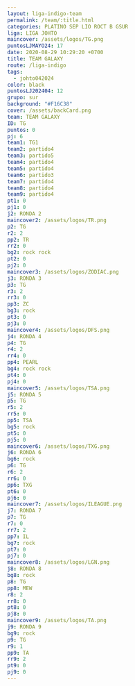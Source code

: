 ```yaml
---
layout: liga-indigo-team
permalink: /team/:title.html
categories: PLATINO SEP LIO ROCT B GSUR
liga: LIGA JOHTO
maincover: /assets/logos/TG.png
puntosLJMAYO24: 17
date: 2020-08-29 10:29:20 +0700
title: TEAM GALAXY
route: /liga-indigo
tags:
  - johto042024
color: black
puntosLJ202404: 12
grupo: sur
background: "#F16C38"
cover: /assets/backCard.png
team: TEAM GALAXY
ID: TG
puntos: 0
pj: 6
team1: TG1
team2: partido4
team3: partido5
team4: partido4
team5: partido4
team6: partido3
team7: partido4
team8: partido4
team9: partido4
pt1: 0
pj1: 0
j2: RONDA 2
maincover2: /assets/logos/TR.png
p2: TG
r2: 2
pp2: TR
rr2: 0
bg2: rock rock
pt2: 0
pj2: 0
maincover3: /assets/logos/ZODIAC.png
j3: RONDA 3
p3: TG
r3: 2
rr3: 0
pp3: ZC
bg3: rock
pt3: 0
pj3: 0
maincover4: /assets/logos/DFS.png
j4: RONDA 4
p4: TG
r4: 2
rr4: 0
pp4: PEARL
bg4: rock rock
pt4: 0
pj4: 0
maincover5: /assets/logos/TSA.png
j5: RONDA 5
p5: TG
r5: 2
rr5: 0
pp5: TSA
bg5: rock
pt5: 0
pj5: 0
maincover6: /assets/logos/TXG.png
j6: RONDA 6
bg6: rock
p6: TG
r6: 2
rr6: 0
pp6: TXG
pt6: 0
pj6: 0
maincover7: /assets/logos/ILEAGUE.png
j7: RONDA 7
p7: TG
r7: 0
rr7: 2
pp7: IL
bg7: rock
pt7: 0
pj7: 0
maincover8: /assets/logos/LGN.png
j8: RONDA 8
bg8: rock
p8: TG
pp8: MEW
r8: 2
rr8: 0
pt8: 0
pj8: 0
maincover9: /assets/logos/TA.png
j9: RONDA 9
bg9: rock
p9: TG
r9: 1
pp9: TA
rr9: 2
pt9: 0
pj9: 0
---
```

